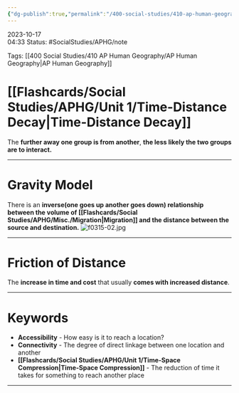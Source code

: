 ```yaml
---
{"dg-publish":true,"permalink":"/400-social-studies/410-ap-human-geography/unit-1/1-4-time-space-compression/","updated":"2024-02-28T12:47:08.858-06:00"}
---
```


2023-10-17  
04:33
Status: #SocialStudies/APHG/note 

Tags: [[400 Social Studies/410 AP Human Geography/AP Human Geography\|AP Human Geography]]
# [[Flashcards/Social Studies/APHG/Unit 1/Time-Distance Decay\|Time-Distance Decay]]

The **further away one group is from another**, **the less likely the two groups are to interact.**

---
# Gravity Model

There is an **inverse(one goes up another goes down) relationship** **between the volume of [[Flashcards/Social Studies/APHG/Misc./Migration\|Migration]] and the distance between the source and destination.**
![f0315-02.jpg](/img/user/Files/f0315-02.jpg)

---
# Friction of Distance

The **increase in time and cost** that usually **comes with increased distance**.

---
# Keywords
- **Accessibility** - How easy is it to reach a location?
- **Connectivity** - The degree of direct linkage between one location and another
- **[[Flashcards/Social Studies/APHG/Unit 1/Time-Space Compression\|Time-Space Compression]]** - The reduction of time it takes for something to reach another place

---
